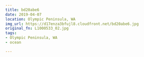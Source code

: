 ```yaml
---
title: bd20abe6
date: 2019-04-07
location: Olympic Peninsula, WA
img_url: https://d17enza3bfujl8.cloudfront.net/bd20abe6.jpg
original_fn: L1000533_02.jpg
tags:
- Olympic Peninsula, WA
- ocean

---
```

